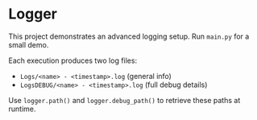 # Logger

This project demonstrates an advanced logging setup.
Run `main.py` for a small demo.

Each execution produces two log files:
- `Logs/<name> - <timestamp>.log` (general info)
- `LogsDEBUG/<name> - <timestamp>.log` (full debug details)

Use `logger.path()` and `logger.debug_path()` to retrieve these paths at runtime.
